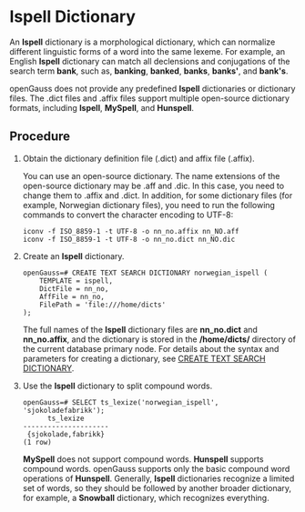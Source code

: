 # Ispell Dictionary<a name="EN-US_TOPIC_0289900767"></a>

An  **Ispell**  dictionary is a morphological dictionary, which can normalize different linguistic forms of a word into the same lexeme. For example, an English  **Ispell**  dictionary can match all declensions and conjugations of the search term  **bank**, such as,  **banking**,  **banked**,  **banks**,  **banks'**, and  **bank's**.

openGauss does not provide any predefined  **Ispell**  dictionaries or dictionary files. The .dict files and .affix files support multiple open-source dictionary formats, including  **Ispell**,  **MySpell**, and  **Hunspell**.

## Procedure<a name="en-us_topic_0283136907_en-us_topic_0237122039_section737061503610"></a>

1.  Obtain the dictionary definition file \(.dict\) and affix file \(.affix\).

    You can use an open-source dictionary. The name extensions of the open-source dictionary may be .aff and .dic. In this case, you need to change them to .affix and .dict. In addition, for some dictionary files \(for example, Norwegian dictionary files\), you need to run the following commands to convert the character encoding to UTF-8:

    ```
    iconv -f ISO_8859-1 -t UTF-8 -o nn_no.affix nn_NO.aff 
    iconv -f ISO_8859-1 -t UTF-8 -o nn_no.dict nn_NO.dic
    ```

2.  Create an  **Ispell**  dictionary.

    ```
    openGauss=# CREATE TEXT SEARCH DICTIONARY norwegian_ispell (
        TEMPLATE = ispell,
        DictFile = nn_no,
        AffFile = nn_no,
        FilePath = 'file:///home/dicts'
    );
    ```

    The full names of the  **Ispell**  dictionary files are  **nn\_no.dict**  and  **nn\_no.affix**, and the dictionary is stored in the  **/home/dicts/**  directory of the current database primary node. For details about the syntax and parameters for creating a dictionary, see  [CREATE TEXT SEARCH DICTIONARY](create-text-search-dictionary.md).

3.  Use the  **Ispell**  dictionary to split compound words.

    ```
    openGauss=# SELECT ts_lexize('norwegian_ispell', 'sjokoladefabrikk');
          ts_lexize      
    ---------------------
     {sjokolade,fabrikk}
    (1 row)
    
    ```

    **MySpell**  does not support compound words.  **Hunspell**  supports compound words. openGauss supports only the basic compound word operations of  **Hunspell**. Generally,  **Ispell**  dictionaries recognize a limited set of words, so they should be followed by another broader dictionary, for example, a  **Snowball**  dictionary, which recognizes everything.


